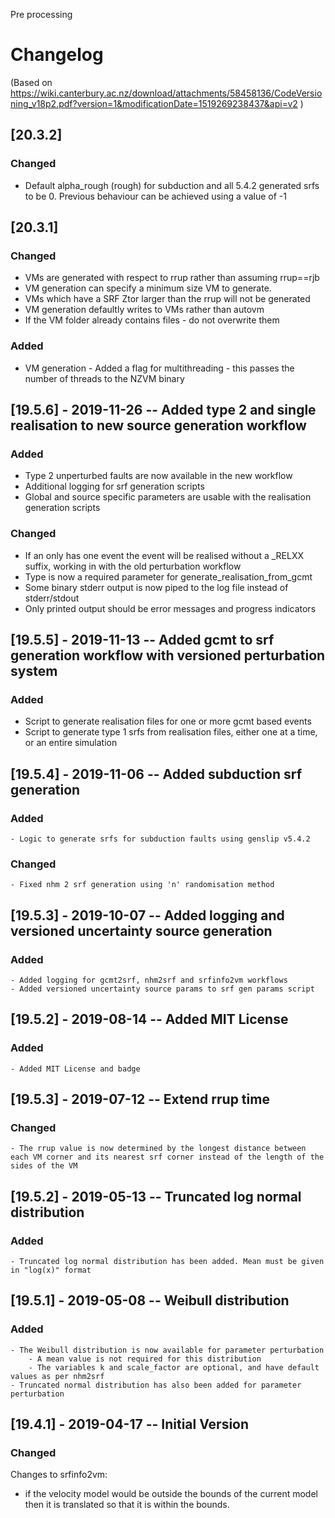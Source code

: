 Pre processing
# Changelog
(Based on https://wiki.canterbury.ac.nz/download/attachments/58458136/CodeVersioning_v18p2.pdf?version=1&modificationDate=1519269238437&api=v2 )

## [20.3.2]
### Changed
 - Default alpha_rough (rough) for subduction and all 5.4.2 generated srfs to be 0. Previous behaviour can be achieved using a value of -1

## [20.3.1]
### Changed
- VMs are generated with respect to rrup rather than assuming rrup==rjb
- VM generation can specify a minimum size VM to generate.
- VMs which have a SRF Ztor larger than the rrup will not be generated
- VM generation defaultly writes to VMs rather than autovm
- If the VM folder already contains files - do not overwrite them
### Added
- VM generation - Added a flag for multithreading - this passes the number of threads to the NZVM binary 

## [19.5.6] - 2019-11-26 -- Added type 2 and single realisation to new source generation workflow
### Added
- Type 2 unperturbed faults are now available in the new workflow
- Additional logging for srf generation scripts
- Global and source specific parameters are usable with the realisation generation scripts
### Changed
- If an only has one event the event will be realised without a \_RELXX suffix, working in with the old perturbation workflow
- Type is now a required parameter for generate_realisation_from_gcmt
- Some binary stderr output is now piped to the log file instead of stderr/stdout
- Only printed output should be error messages and progress indicators

## [19.5.5] - 2019-11-13 -- Added gcmt to srf generation workflow with versioned perturbation system
### Added
- Script to generate realisation files for one or more gcmt based events
- Script to generate type 1 srfs from realisation files, either one at a time, or an entire simulation

## [19.5.4] - 2019-11-06 -- Added subduction srf generation
### Added
    - Logic to generate srfs for subduction faults using genslip v5.4.2
### Changed
    - Fixed nhm 2 srf generation using 'n' randomisation method

## [19.5.3] - 2019-10-07 -- Added logging and versioned uncertainty source generation
### Added
    - Added logging for gcmt2srf, nhm2srf and srfinfo2vm workflows
    - Added versioned uncertainty source params to srf gen params script

## [19.5.2] - 2019-08-14 -- Added MIT License
### Added
    - Added MIT License and badge 

## [19.5.3] - 2019-07-12 -- Extend rrup time
### Changed
    - The rrup value is now determined by the longest distance between each VM corner and its nearest srf corner instead of the length of the sides of the VM 

## [19.5.2] - 2019-05-13 -- Truncated log normal distribution
### Added
    - Truncated log normal distribution has been added. Mean must be given in "log(x)" format 

## [19.5.1] - 2019-05-08 -- Weibull distribution
### Added
    - The Weibull distribution is now available for parameter perturbation
        - A mean value is not required for this distribution
        - The variables k and scale_factor are optional, and have default values as per nhm2srf
    - Truncated normal distribution has also been added for parameter perturbation

## [19.4.1] - 2019-04-17 -- Initial Version
### Changed
Changes to srfinfo2vm:
- if the velocity model would be outside the bounds of the current model then it is translated so that it is within the bounds.

